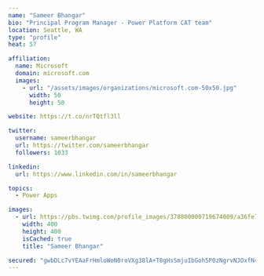 ```yaml
---
name: "Sameer Bhangar"
bio: "Principal Program Manager - Power Platform CAT team"
location: Seattle, WA
type: "profile"
heat: 57

affiliation:
  name: Microsoft
  domain: microsoft.com
  images:
    - url: "/assets/images/organizations/microsoft.com-50x50.jpg"
      width: 50
      height: 50

website: https://t.co/nrTQtfl3ll

twitter:
  username: sameerbhangar
  url: https://twitter.com/sameerbhangar
  followers: 1033

linkedin:
  url: https://www.linkedin.com/in/sameerbhangar

topics:
  - Power Apps

images:
  - url: https://pbs.twimg.com/profile_images/378800000719674009/a36fe7ddfab1778b76e5793772e43798_400x400.jpeg
    width: 400
    height: 400
    isCached: true
    title: "Sameer Bhangar"

secured: "gwbDLc7vYEAaFrHmloWoN0roVXg38lA+T8gHsSmjuIbGoh5P0zNgrvNJOxfN4OBq0KbX660cdghW10eHdmRRl/KssEpB7xRvwuvY/X9PojH5HnyDgb3vU5/O//JzmwZAxw5EFAGEIfrLiDbQKN4VtJwMyU5olfgzvhwFsz7yWkwvV+gBUsppQRjhoxxZPzhF24RGuj4/e1BEhRT4pazygbT3PYUs2S5+t/MVxtnq30z7UYJTHF7ZBEW55tzeT2mODz2Kzq/Rp+Tc2sKlAxsNBRH5pDnnHoVyFAuzJ22MbSVBpW5gT/Nof6P0eroG2TEuxBLe424LxmkoLZCzCGWboMitQDc2PnAtuW1b7w5I0yxHHUf74BzPI31j575+/lW2WOWPS9CptMiR1TqnVy18kDvFv/b/UAFBYUmNR/zY+ds=;YsSuvfKMDYJ3Mz0lvhVtuA=="
---
```



